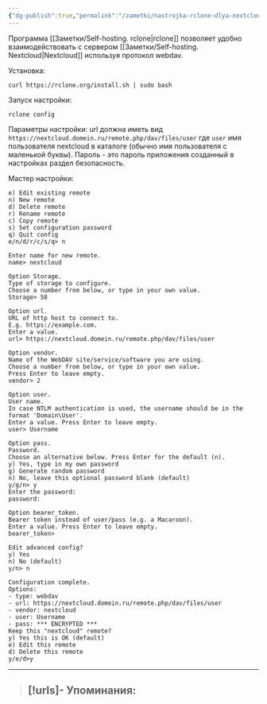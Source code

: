 ```yaml
---
{"dg-publish":true,"permalink":"/zametki/nastrojka-rclone-dlya-nextcloud/","created":"2025-06-19 02:17","updated":"2025-06-19T02:27:00+03:00"}
---
```


Программа [[Заметки/Self-hosting. rclone\|rclone]] позволяет удобно взаимодействовать с сервером [[Заметки/Self-hosting. Nextcloud\|Nextcloud]]  используя протокол webdav.

Установка:
```
curl https://rclone.org/install.sh | sudo bash
```

Запуск настройки:
```
rclone config 
```

Параметры настройки:
url должна иметь вид `https://nextcloud.domein.ru/remote.php/dav/files/user` где `user` имя пользователя nextcloud в каталоге (обычно имя пользователя с маленькой буквы).
Пароль - это пароль приложения созданный в настройках раздел безопасность.

Мастер настройки:
```
e) Edit existing remote
n) New remote
d) Delete remote
r) Rename remote
c) Copy remote
s) Set configuration password
q) Quit config
e/n/d/r/c/s/q> n

Enter name for new remote.
name> nextcloud

Option Storage.
Type of storage to configure.
Choose a number from below, or type in your own value.
Storage> 58

Option url.
URL of http host to connect to.
E.g. https://example.com.
Enter a value.
url> https://nextcloud.domein.ru/remote.php/dav/files/user

Option vendor.
Name of the WebDAV site/service/software you are using.
Choose a number from below, or type in your own value.
Press Enter to leave empty.
vendor> 2

Option user.
User name.
In case NTLM authentication is used, the username should be in the format 'Domain\User'.
Enter a value. Press Enter to leave empty.
user> Username

Option pass.
Password.
Choose an alternative below. Press Enter for the default (n).
y) Yes, type in my own password
g) Generate random password
n) No, leave this optional password blank (default)
y/g/n> y
Enter the password:
password:

Option bearer_token.
Bearer token instead of user/pass (e.g. a Macaroon).
Enter a value. Press Enter to leave empty.
bearer_token> 

Edit advanced config?
y) Yes
n) No (default)
y/n> n

Configuration complete.
Options:
- type: webdav
- url: https://nextcloud.domein.ru/remote.php/dav/files/user
- vendor: nextcloud
- user: Username
- pass: *** ENCRYPTED ***
Keep this "nextcloud" remote?
y) Yes this is OK (default)
e) Edit this remote
d) Delete this remote
y/e/d>y 
```

---
> [!urls]- Упоминания:
> - 